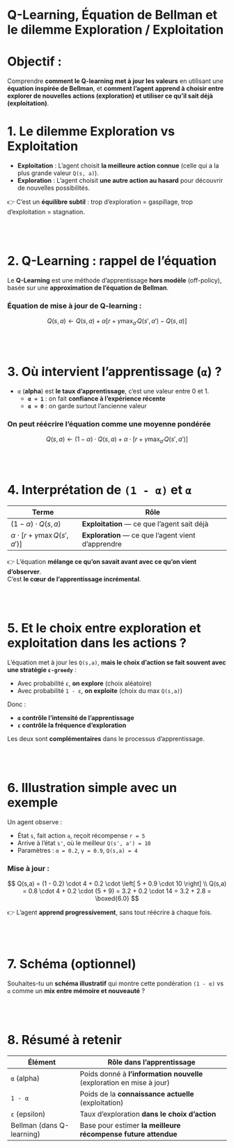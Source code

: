 #  Q-Learning, Équation de Bellman et le dilemme Exploration / Exploitation

#  Objectif :
Comprendre **comment le Q-learning met à jour les valeurs** en utilisant une **équation inspirée de Bellman**, et **comment l’agent apprend à choisir entre explorer de nouvelles actions (exploration) et utiliser ce qu’il sait déjà (exploitation)**.

# 1. Le dilemme Exploration vs Exploitation

- **Exploitation** : L’agent choisit **la meilleure action connue** (celle qui a la plus grande valeur `Q(s, a)`).
- **Exploration** : L’agent choisit **une autre action au hasard** pour découvrir de nouvelles possibilités.

👉 C’est un **équilibre subtil** : trop d’exploration = gaspillage, trop d’exploitation = stagnation.


<br/>
<br/>

# 2. Q-Learning : rappel de l’équation

Le **Q-Learning** est une méthode d’apprentissage **hors modèle** (off-policy), basée sur une **approximation de l’équation de Bellman**.

### Équation de mise à jour de Q-learning :

$$
Q(s,a) \leftarrow Q(s,a) + \alpha \left[ r + \gamma \max_{a'} Q(s', a') - Q(s,a) \right]
$$


<br/>
<br/>

# 3. Où intervient l’**apprentissage** (`α`) ?

- `α` (**alpha**) est **le taux d’apprentissage**, c’est une valeur entre 0 et 1.
  - **`α ≈ 1`** : on fait **confiance à l’expérience récente**
  - **`α ≈ 0`** : on garde surtout l’ancienne valeur

### On peut réécrire l’équation comme une moyenne pondérée

$$
Q(s,a) \leftarrow (1 - \alpha) \cdot Q(s,a) + \alpha \cdot \left[ r + \gamma \max_{a'} Q(s', a') \right]
$$



<br/>
<br/>

# 4. Interprétation de `(1 - α)` et `α`

| Terme                   | Rôle                                                       |
|------------------------|-------------------------------------------------------------|
| $(1 - \alpha) \cdot Q(s,a)$ | **Exploitation** — ce que l’agent sait déjà               |
| $\alpha \cdot [r + \gamma \max Q(s', a')]$ | **Exploration** — ce que l’agent vient d’apprendre |

👉 L’équation **mélange ce qu’on savait avant avec ce qu’on vient d’observer**.  
C’est **le cœur de l’apprentissage incrémental**.



<br/>
<br/>

#  5. Et le choix entre exploration et exploitation dans les actions ?

L’équation met à jour les `Q(s,a)`, **mais le choix d’action se fait souvent avec une stratégie `ε-greedy`** :

- Avec probabilité `ε`, **on explore** (choix aléatoire)
- Avec probabilité `1 - ε`, **on exploite** (choix du max `Q(s,a)`)

Donc :
- **`α` contrôle l’intensité de l’apprentissage**
- **`ε` contrôle la fréquence d’exploration**

Les deux sont **complémentaires** dans le processus d’apprentissage.



<br/>
<br/>

# 6. Illustration simple avec un exemple

Un agent observe :

- État `s`, fait action `a`, reçoit récompense `r = 5`
- Arrive à l’état `s'`, où le meilleur `Q(s', a') = 10`
- Paramètres : `α = 0.2`, `γ = 0.9`, `Q(s,a) = 4`

### Mise à jour :

$$
Q(s,a) = (1 - 0.2) \cdot 4 + 0.2 \cdot \left[ 5 + 0.9 \cdot 10 \right] \\
Q(s,a) = 0.8 \cdot 4 + 0.2 \cdot (5 + 9) = 3.2 + 0.2 \cdot 14 = 3.2 + 2.8 = \boxed{6.0}
$$

👉 L’agent **apprend progressivement**, sans tout réécrire à chaque fois.



<br/>
<br/>

# 7. Schéma (optionnel)

Souhaites-tu un **schéma illustratif** qui montre cette pondération `(1 - α)` vs `α` comme un **mix entre mémoire et nouveauté** ?



<br/>
<br/>

# 8. Résumé à retenir

| Élément                | Rôle dans l’apprentissage                                  |
|------------------------|-------------------------------------------------------------|
| `α` (alpha)            | Poids donné à **l’information nouvelle** (exploration en mise à jour) |
| `1 - α`                | Poids de la **connaissance actuelle** (exploitation)       |
| `ε` (epsilon)          | Taux d’exploration **dans le choix d’action**              |
| Bellman (dans Q-learning) | Base pour estimer **la meilleure récompense future attendue**      |


